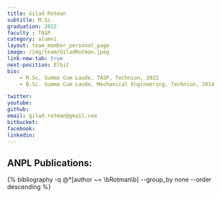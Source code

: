 ```yaml
---
title: Gilad Rotman
subtitle: M.Sc. 
graduation: 2022
faculty : TASP
category: alumni
layout: team_member_personal_page
image: /img/team/GiladRotman.jpeg
link-new-tab: true
next-position: Elbit
bio:
    - M.Sc. Summa Cum Laude, TASP, Technion, 2022
    - B.Sc. Summa Cum Laude, Mechanical Engineering, Technion, 2014

twitter: 
youtube: 
github: 
email: gilad.rotman@gmail.com
bitbucket: 
facebook: 
linkedin:
---
```


## ANPL Publications:

{% bibliography -q @*[author ~= \bRotman\b] --group_by none --order descending %}
